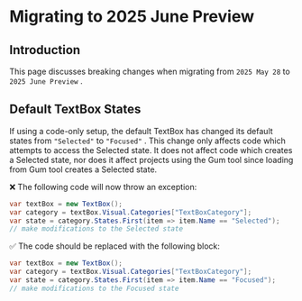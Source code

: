 # Migrating to 2025 June Preview

## Introduction

This page discusses breaking changes when migrating from `2025 May 28` to `2025 June Preview` .

## Default TextBox States

If using a code-only setup, the default TextBox has changed its default states from `"Selected"` to `"Focused"` . This change only affects code which attempts to access the Selected state. It does not affect code which creates a Selected state, nor does it affect projects using the Gum tool since loading from Gum tool creates a Selected state.

❌ The following code will now throw an exception:

```csharp
var textBox = new TextBox();
var category = textBox.Visual.Categories["TextBoxCategory"];
var state = category.States.First(item => item.Name == "Selected");
// make modifications to the Selected state
```

✅ The code should be replaced with the following block:

```csharp
var textBox = new TextBox();
var category = textBox.Visual.Categories["TextBoxCategory"];
var state = category.States.First(item => item.Name == "Focused");
// make modifications to the Focused state
```
